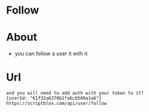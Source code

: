 # Follow
# About
- you can follow a user it with it
# Url
```
and you will need to add auth with your token to it!
{userId: "61f32a6370b1fa6c8509a1a6"}
https://scriptblox.com/api/user/follow
```
